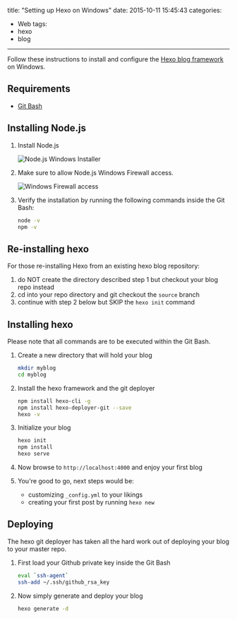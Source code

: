 title: "Setting up Hexo on Windows"
date: 2015-10-11 15:45:43
categories:
  - Web
tags:
- hexo
- blog
---
Follow these instructions to install and configure the
[Hexo blog framework](https://hexo.io/) on Windows.

## Requirements

- [Git Bash](https://git-scm.com/)

## Installing Node.js

1. Install Node.js

    ![Node.js Windows Installer](node-js-installer.png)

2. Make sure to allow Node.js Windows Firewall access.

    ![Windows Firewall access](windows-firewall.png)

3. Verify the installation by running the following commands
inside the Git Bash:

    ```bash
    node -v
    npm -v
    ```

## Re-installing hexo

For those re-installing Hexo from an existing hexo blog repository:

1. do NOT create the directory described step 1 but checkout your blog repo instead
2. cd into your repo directory and git checkout the `source` branch
3. continue with step 2 below but SKIP the ``hexo init`` command

## Installing hexo

Please note that all commands are to be executed within the Git Bash.

1. Create a new directory that will hold your blog

    ```bash
    mkdir myblog
    cd myblog
    ```
2. Install the hexo framework and the git deployer

    ```bash
    npm install hexo-cli -g
    npm install hexo-deployer-git --save
    hexo -v
    ```
3. Initialize your blog

    ```bash
    hexo init
    npm install
    hexo serve
    ```

4. Now browse to `http://localhost:4000` and enjoy your first blog

5. You're good to go, next steps would be:
    - customizing `_config.yml` to your likings
    - creating your first post by running ``hexo new``

## Deploying

The hexo git deployer has taken all the hard work out of deploying your
blog to your master repo.

1. First load your Github private key inside the Git Bash

    ```bash
    eval `ssh-agent`
    ssh-add ~/.ssh/github_rsa_key
    ```

2. Now simply generate and deploy your blog

    ```bash
    hexo generate -d
    ```
